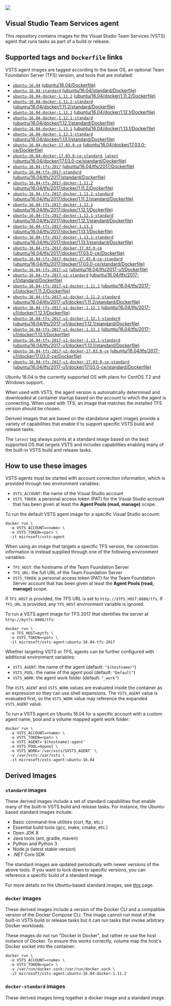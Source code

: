 ![](https://github.com/microsoft/vsts-agent-docker/raw/master/images/vsts.png)

## Visual Studio Team Services agent
This repository contains images for the Visual Studio Team Services (VSTS) agent that runs tasks as part of a build or release.

## Supported tags and `Dockerfile` links
VSTS agent images are tagged according to the base OS, an optional Team Foundation Server (TFS) version, and tools that are installed:

- [`ubuntu-16.04`](https://github.com/microsoft/vsts-agent-docker/blob/cf2e6cbd1942a739b7391226bcf2e8d4ae5df938/ubuntu/16.04/Dockerfile) [(ubuntu/16.04/Dockerfile)](https://github.com/microsoft/vsts-agent-docker/blob/cf2e6cbd1942a739b7391226bcf2e8d4ae5df938/ubuntu/16.04/Dockerfile)
- [`ubuntu-16.04-standard`](https://github.com/microsoft/vsts-agent-docker/blob/cf2e6cbd1942a739b7391226bcf2e8d4ae5df938/ubuntu/16.04/standard/Dockerfile) [(ubuntu/16.04/standard/Dockerfile)](https://github.com/microsoft/vsts-agent-docker/blob/cf2e6cbd1942a739b7391226bcf2e8d4ae5df938/ubuntu/16.04/standard/Dockerfile)
- [`ubuntu-16.04-docker-1.11.2`](https://github.com/microsoft/vsts-agent-docker/blob/cf2e6cbd1942a739b7391226bcf2e8d4ae5df938/ubuntu/16.04/docker/1.11.2/Dockerfile) [(ubuntu/16.04/docker/1.11.2/Dockerfile)](https://github.com/microsoft/vsts-agent-docker/blob/cf2e6cbd1942a739b7391226bcf2e8d4ae5df938/ubuntu/16.04/docker/1.11.2/Dockerfile)
- [`ubuntu-16.04-docker-1.11.2-standard`](https://github.com/microsoft/vsts-agent-docker/blob/cf2e6cbd1942a739b7391226bcf2e8d4ae5df938/ubuntu/16.04/docker/1.11.2/standard/Dockerfile) [(ubuntu/16.04/docker/1.11.2/standard/Dockerfile)](https://github.com/microsoft/vsts-agent-docker/blob/cf2e6cbd1942a739b7391226bcf2e8d4ae5df938/ubuntu/16.04/docker/1.11.2/standard/Dockerfile)
- [`ubuntu-16.04-docker-1.12.1`](https://github.com/microsoft/vsts-agent-docker/blob/cf2e6cbd1942a739b7391226bcf2e8d4ae5df938/ubuntu/16.04/docker/1.12.1/Dockerfile) [(ubuntu/16.04/docker/1.12.1/Dockerfile)](https://github.com/microsoft/vsts-agent-docker/blob/cf2e6cbd1942a739b7391226bcf2e8d4ae5df938/ubuntu/16.04/docker/1.12.1/Dockerfile)
- [`ubuntu-16.04-docker-1.12.1-standard`](https://github.com/microsoft/vsts-agent-docker/blob/cf2e6cbd1942a739b7391226bcf2e8d4ae5df938/ubuntu/16.04/docker/1.12.1/standard/Dockerfile) [(ubuntu/16.04/docker/1.12.1/standard/Dockerfile)](https://github.com/microsoft/vsts-agent-docker/blob/cf2e6cbd1942a739b7391226bcf2e8d4ae5df938/ubuntu/16.04/docker/1.12.1/standard/Dockerfile)
- [`ubuntu-16.04-docker-1.13.1`](https://github.com/microsoft/vsts-agent-docker/blob/cf2e6cbd1942a739b7391226bcf2e8d4ae5df938/ubuntu/16.04/docker/1.13.1/Dockerfile) [(ubuntu/16.04/docker/1.13.1/Dockerfile)](https://github.com/microsoft/vsts-agent-docker/blob/cf2e6cbd1942a739b7391226bcf2e8d4ae5df938/ubuntu/16.04/docker/1.13.1/Dockerfile)
- [`ubuntu-16.04-docker-1.13.1-standard`](https://github.com/microsoft/vsts-agent-docker/blob/cf2e6cbd1942a739b7391226bcf2e8d4ae5df938/ubuntu/16.04/docker/1.13.1/standard/Dockerfile) [(ubuntu/16.04/docker/1.13.1/standard/Dockerfile)](https://github.com/microsoft/vsts-agent-docker/blob/cf2e6cbd1942a739b7391226bcf2e8d4ae5df938/ubuntu/16.04/docker/1.13.1/standard/Dockerfile)
- [`ubuntu-16.04-docker-17.03.0-ce`](https://github.com/microsoft/vsts-agent-docker/blob/cf2e6cbd1942a739b7391226bcf2e8d4ae5df938/ubuntu/16.04/docker/17.03.0-ce/Dockerfile) [(ubuntu/16.04/docker/17.03.0-ce/Dockerfile)](https://github.com/microsoft/vsts-agent-docker/blob/cf2e6cbd1942a739b7391226bcf2e8d4ae5df938/ubuntu/16.04/docker/17.03.0-ce/Dockerfile)
- [`ubuntu-16.04-docker-17.03.0-ce-standard`](https://github.com/microsoft/vsts-agent-docker/blob/cf2e6cbd1942a739b7391226bcf2e8d4ae5df938/ubuntu/16.04/docker/17.03.0-ce/standard/Dockerfile), [`latest`](https://github.com/microsoft/vsts-agent-docker/blob/cf2e6cbd1942a739b7391226bcf2e8d4ae5df938/ubuntu/16.04/docker/17.03.0-ce/standard/Dockerfile) [(ubuntu/16.04/docker/17.03.0-ce/standard/Dockerfile)](https://github.com/microsoft/vsts-agent-docker/blob/cf2e6cbd1942a739b7391226bcf2e8d4ae5df938/ubuntu/16.04/docker/17.03.0-ce/standard/Dockerfile)
- [`ubuntu-16.04-tfs-2017`](https://github.com/microsoft/vsts-agent-docker/blob/cf2e6cbd1942a739b7391226bcf2e8d4ae5df938/ubuntu/16.04/tfs/2017/Dockerfile) [(ubuntu/16.04/tfs/2017/Dockerfile)](https://github.com/microsoft/vsts-agent-docker/blob/cf2e6cbd1942a739b7391226bcf2e8d4ae5df938/ubuntu/16.04/tfs/2017/Dockerfile)
- [`ubuntu-16.04-tfs-2017-standard`](https://github.com/microsoft/vsts-agent-docker/blob/cf2e6cbd1942a739b7391226bcf2e8d4ae5df938/ubuntu/16.04/tfs/2017/standard/Dockerfile) [(ubuntu/16.04/tfs/2017/standard/Dockerfile)](https://github.com/microsoft/vsts-agent-docker/blob/cf2e6cbd1942a739b7391226bcf2e8d4ae5df938/ubuntu/16.04/tfs/2017/standard/Dockerfile)
- [`ubuntu-16.04-tfs-2017-docker-1.11.2`](https://github.com/microsoft/vsts-agent-docker/blob/cf2e6cbd1942a739b7391226bcf2e8d4ae5df938/ubuntu/16.04/tfs/2017/docker/1.11.2/Dockerfile) [(ubuntu/16.04/tfs/2017/docker/1.11.2/Dockerfile)](https://github.com/microsoft/vsts-agent-docker/blob/cf2e6cbd1942a739b7391226bcf2e8d4ae5df938/ubuntu/16.04/tfs/2017/docker/1.11.2/Dockerfile)
- [`ubuntu-16.04-tfs-2017-docker-1.11.2-standard`](https://github.com/microsoft/vsts-agent-docker/blob/cf2e6cbd1942a739b7391226bcf2e8d4ae5df938/ubuntu/16.04/tfs/2017/docker/1.11.2/standard/Dockerfile) [(ubuntu/16.04/tfs/2017/docker/1.11.2/standard/Dockerfile)](https://github.com/microsoft/vsts-agent-docker/blob/cf2e6cbd1942a739b7391226bcf2e8d4ae5df938/ubuntu/16.04/tfs/2017/docker/1.11.2/standard/Dockerfile)
- [`ubuntu-16.04-tfs-2017-docker-1.12.1`](https://github.com/microsoft/vsts-agent-docker/blob/cf2e6cbd1942a739b7391226bcf2e8d4ae5df938/ubuntu/16.04/tfs/2017/docker/1.12.1/Dockerfile) [(ubuntu/16.04/tfs/2017/docker/1.12.1/Dockerfile)](https://github.com/microsoft/vsts-agent-docker/blob/cf2e6cbd1942a739b7391226bcf2e8d4ae5df938/ubuntu/16.04/tfs/2017/docker/1.12.1/Dockerfile)
- [`ubuntu-16.04-tfs-2017-docker-1.12.1-standard`](https://github.com/microsoft/vsts-agent-docker/blob/cf2e6cbd1942a739b7391226bcf2e8d4ae5df938/ubuntu/16.04/tfs/2017/docker/1.12.1/standard/Dockerfile) [(ubuntu/16.04/tfs/2017/docker/1.12.1/standard/Dockerfile)](https://github.com/microsoft/vsts-agent-docker/blob/cf2e6cbd1942a739b7391226bcf2e8d4ae5df938/ubuntu/16.04/tfs/2017/docker/1.12.1/standard/Dockerfile)
- [`ubuntu-16.04-tfs-2017-docker-1.13.1`](https://github.com/microsoft/vsts-agent-docker/blob/cf2e6cbd1942a739b7391226bcf2e8d4ae5df938/ubuntu/16.04/tfs/2017/docker/1.13.1/Dockerfile) [(ubuntu/16.04/tfs/2017/docker/1.13.1/Dockerfile)](https://github.com/microsoft/vsts-agent-docker/blob/cf2e6cbd1942a739b7391226bcf2e8d4ae5df938/ubuntu/16.04/tfs/2017/docker/1.13.1/Dockerfile)
- [`ubuntu-16.04-tfs-2017-docker-1.13.1-standard`](https://github.com/microsoft/vsts-agent-docker/blob/cf2e6cbd1942a739b7391226bcf2e8d4ae5df938/ubuntu/16.04/tfs/2017/docker/1.13.1/standard/Dockerfile) [(ubuntu/16.04/tfs/2017/docker/1.13.1/standard/Dockerfile)](https://github.com/microsoft/vsts-agent-docker/blob/cf2e6cbd1942a739b7391226bcf2e8d4ae5df938/ubuntu/16.04/tfs/2017/docker/1.13.1/standard/Dockerfile)
- [`ubuntu-16.04-tfs-2017-docker-17.03.0-ce`](https://github.com/microsoft/vsts-agent-docker/blob/cf2e6cbd1942a739b7391226bcf2e8d4ae5df938/ubuntu/16.04/tfs/2017/docker/17.03.0-ce/Dockerfile) [(ubuntu/16.04/tfs/2017/docker/17.03.0-ce/Dockerfile)](https://github.com/microsoft/vsts-agent-docker/blob/cf2e6cbd1942a739b7391226bcf2e8d4ae5df938/ubuntu/16.04/tfs/2017/docker/17.03.0-ce/Dockerfile)
- [`ubuntu-16.04-tfs-2017-docker-17.03.0-ce-standard`](https://github.com/microsoft/vsts-agent-docker/blob/cf2e6cbd1942a739b7391226bcf2e8d4ae5df938/ubuntu/16.04/tfs/2017/docker/17.03.0-ce/standard/Dockerfile) [(ubuntu/16.04/tfs/2017/docker/17.03.0-ce/standard/Dockerfile)](https://github.com/microsoft/vsts-agent-docker/blob/cf2e6cbd1942a739b7391226bcf2e8d4ae5df938/ubuntu/16.04/tfs/2017/docker/17.03.0-ce/standard/Dockerfile)
- [`ubuntu-16.04-tfs-2017-u1`](https://github.com/microsoft/vsts-agent-docker/blob/cf2e6cbd1942a739b7391226bcf2e8d4ae5df938/ubuntu/16.04/tfs/2017-u1/Dockerfile) [(ubuntu/16.04/tfs/2017-u1/Dockerfile)](https://github.com/microsoft/vsts-agent-docker/blob/cf2e6cbd1942a739b7391226bcf2e8d4ae5df938/ubuntu/16.04/tfs/2017-u1/Dockerfile)
- [`ubuntu-16.04-tfs-2017-u1-standard`](https://github.com/microsoft/vsts-agent-docker/blob/cf2e6cbd1942a739b7391226bcf2e8d4ae5df938/ubuntu/16.04/tfs/2017-u1/standard/Dockerfile) [(ubuntu/16.04/tfs/2017-u1/standard/Dockerfile)](https://github.com/microsoft/vsts-agent-docker/blob/cf2e6cbd1942a739b7391226bcf2e8d4ae5df938/ubuntu/16.04/tfs/2017-u1/standard/Dockerfile)
- [`ubuntu-16.04-tfs-2017-u1-docker-1.11.2`](https://github.com/microsoft/vsts-agent-docker/blob/cf2e6cbd1942a739b7391226bcf2e8d4ae5df938/ubuntu/16.04/tfs/2017-u1/docker/1.11.2/Dockerfile) [(ubuntu/16.04/tfs/2017-u1/docker/1.11.2/Dockerfile)](https://github.com/microsoft/vsts-agent-docker/blob/cf2e6cbd1942a739b7391226bcf2e8d4ae5df938/ubuntu/16.04/tfs/2017-u1/docker/1.11.2/Dockerfile)
- [`ubuntu-16.04-tfs-2017-u1-docker-1.11.2-standard`](https://github.com/microsoft/vsts-agent-docker/blob/cf2e6cbd1942a739b7391226bcf2e8d4ae5df938/ubuntu/16.04/tfs/2017-u1/docker/1.11.2/standard/Dockerfile) [(ubuntu/16.04/tfs/2017-u1/docker/1.11.2/standard/Dockerfile)](https://github.com/microsoft/vsts-agent-docker/blob/cf2e6cbd1942a739b7391226bcf2e8d4ae5df938/ubuntu/16.04/tfs/2017-u1/docker/1.11.2/standard/Dockerfile)
- [`ubuntu-16.04-tfs-2017-u1-docker-1.12.1`](https://github.com/microsoft/vsts-agent-docker/blob/cf2e6cbd1942a739b7391226bcf2e8d4ae5df938/ubuntu/16.04/tfs/2017-u1/docker/1.12.1/Dockerfile) [(ubuntu/16.04/tfs/2017-u1/docker/1.12.1/Dockerfile)](https://github.com/microsoft/vsts-agent-docker/blob/cf2e6cbd1942a739b7391226bcf2e8d4ae5df938/ubuntu/16.04/tfs/2017-u1/docker/1.12.1/Dockerfile)
- [`ubuntu-16.04-tfs-2017-u1-docker-1.12.1-standard`](https://github.com/microsoft/vsts-agent-docker/blob/cf2e6cbd1942a739b7391226bcf2e8d4ae5df938/ubuntu/16.04/tfs/2017-u1/docker/1.12.1/standard/Dockerfile) [(ubuntu/16.04/tfs/2017-u1/docker/1.12.1/standard/Dockerfile)](https://github.com/microsoft/vsts-agent-docker/blob/cf2e6cbd1942a739b7391226bcf2e8d4ae5df938/ubuntu/16.04/tfs/2017-u1/docker/1.12.1/standard/Dockerfile)
- [`ubuntu-16.04-tfs-2017-u1-docker-1.13.1`](https://github.com/microsoft/vsts-agent-docker/blob/cf2e6cbd1942a739b7391226bcf2e8d4ae5df938/ubuntu/16.04/tfs/2017-u1/docker/1.13.1/Dockerfile) [(ubuntu/16.04/tfs/2017-u1/docker/1.13.1/Dockerfile)](https://github.com/microsoft/vsts-agent-docker/blob/cf2e6cbd1942a739b7391226bcf2e8d4ae5df938/ubuntu/16.04/tfs/2017-u1/docker/1.13.1/Dockerfile)
- [`ubuntu-16.04-tfs-2017-u1-docker-1.13.1-standard`](https://github.com/microsoft/vsts-agent-docker/blob/cf2e6cbd1942a739b7391226bcf2e8d4ae5df938/ubuntu/16.04/tfs/2017-u1/docker/1.13.1/standard/Dockerfile) [(ubuntu/16.04/tfs/2017-u1/docker/1.13.1/standard/Dockerfile)](https://github.com/microsoft/vsts-agent-docker/blob/cf2e6cbd1942a739b7391226bcf2e8d4ae5df938/ubuntu/16.04/tfs/2017-u1/docker/1.13.1/standard/Dockerfile)
- [`ubuntu-16.04-tfs-2017-u1-docker-17.03.0-ce`](https://github.com/microsoft/vsts-agent-docker/blob/cf2e6cbd1942a739b7391226bcf2e8d4ae5df938/ubuntu/16.04/tfs/2017-u1/docker/17.03.0-ce/Dockerfile) [(ubuntu/16.04/tfs/2017-u1/docker/17.03.0-ce/Dockerfile)](https://github.com/microsoft/vsts-agent-docker/blob/cf2e6cbd1942a739b7391226bcf2e8d4ae5df938/ubuntu/16.04/tfs/2017-u1/docker/17.03.0-ce/Dockerfile)
- [`ubuntu-16.04-tfs-2017-u1-docker-17.03.0-ce-standard`](https://github.com/microsoft/vsts-agent-docker/blob/cf2e6cbd1942a739b7391226bcf2e8d4ae5df938/ubuntu/16.04/tfs/2017-u1/docker/17.03.0-ce/standard/Dockerfile) [(ubuntu/16.04/tfs/2017-u1/docker/17.03.0-ce/standard/Dockerfile)](https://github.com/microsoft/vsts-agent-docker/blob/cf2e6cbd1942a739b7391226bcf2e8d4ae5df938/ubuntu/16.04/tfs/2017-u1/docker/17.03.0-ce/standard/Dockerfile)

Ubuntu 16.04 is the currently supported OS with plans for CentOS 7.2 and Windows support.

When used with VSTS, the agent version is automatically determined and downloaded at container startup based on the account to which the agent is connecting. When used with TFS, an image that matches the installed TFS version should be chosen.

Derived images that are based on the standalone agent images provide a variety of capabilities that enable it to support specific VSTS build and release tasks.

The `latest` tag always points at a standard image based on the best supported OS that targets VSTS and includes capabilities enabling many of the built-in VSTS build and release tasks.

## How to use these images
VSTS agents must be started with account connection information, which is provided through two environment variables:

- `VSTS_ACCOUNT`: the name of the Visual Studio account
- `VSTS_TOKEN`: a personal access token (PAT) for the Visual Studio account that has been given at least the **Agent Pools (read, manage)** scope.

To run the default VSTS agent image for a specific Visual Studio account:

```
docker run \
  -e VSTS_ACCOUNT=<name> \
  -e VSTS_TOKEN=<pat> \
  -it microsoft/vsts-agent
```

When using an image that targets a specific TFS version, the connection information is instead supplied through one of the following environment variables:

- `TFS_HOST`: the hostname of the Team Foundation Server
- `TFS_URL`: the full URL of the Team Foundation Server
- `VSTS_TOKEN`: a personal access token (PAT) for the Team Foundation Server account that has been given at least the **Agent Pools (read, manage)** scope.

If `TFS_HOST` is provided, the TFS URL is set to `http://$TFS_HOST:8080/tfs`. If `TFS_URL` is provided, any `TFS_HOST` environment variable is ignored.

To run a VSTS agent image for TFS 2017 that identifies the server at `http://mytfs:8080/tfs`:

```
docker run \
  -e TFS_HOST=mytfs \
  -e VSTS_TOKEN=<pat> \
  -it microsoft/vsts-agent:ubuntu-16.04-tfs-2017
```

Whether targeting VSTS or TFS, agents can be further configured with additional environment variables:

- `VSTS_AGENT`: the name of the agent (default: `"$(hostname)"`)
- `VSTS_POOL`: the name of the agent pool (default: `"Default"`)
- `VSTS_WORK`: the agent work folder (default: `"_work"`)

The `VSTS_AGENT` and `VSTS_WORK` values are evaluated inside the container as an expression so they can use shell expansions. The `VSTS_AGENT` value is evaluated first, so the `VSTS_WORK` value may reference the expanded `VSTS_AGENT` value.

To run a VSTS agent on Ubuntu 16.04 for a specific account with a custom agent name, pool and a volume mapped agent work folder:

```
docker run \
  -e VSTS_ACCOUNT=<name> \
  -e VSTS_TOKEN=<pat> \
  -e VSTS_AGENT='$(hostname)-agent'
  -e VSTS_POOL=mypool \
  -e VSTS_WORK='/var/vsts/$VSTS_AGENT' \
  -v /var/vsts:/var/vsts \
  -it microsoft/vsts-agent:ubuntu-16.04
```

## Derived Images

### `standard` images
These derived images include a set of standard capabilities that enable many of the built-in VSTS build and release tasks. For instance, the Ubuntu-based standard images include:

- Basic command-line utilities (curl, ftp, etc.)
- Essential build tools (gcc, make, cmake, etc.)
- Open JDK 8
- Java tools (ant, gradle, maven)
- Python and Python 3
- Node.js (latest stable version)
- .NET Core SDK

The standard images are updated periodically with newer versions of the above tools. If you want to lock down to specific versions, you can reference a specific build of a standard image.

For more details on the Ubuntu-based standard images, see [this](https://github.com/Microsoft/vsts-agent-docker/tree/master/ubuntu/derived/standard) page.

### `docker` images
These derived images include a version of the Docker CLI and a compatible version of the Docker Compose CLI. This image cannot run most of the built-in VSTS build or release tasks but it can run tasks that invoke arbitrary Docker workloads.

These images do not run "Docker in Docker", but rather re-use the host instance of Docker. To ensure this works correctly, volume map the host's Docker socket into the container:

```
docker run \
  -e VSTS_ACCOUNT=<name> \
  -e VSTS_TOKEN=<pat> \
  -v /var/run/docker.sock:/var/run/docker.sock \
  -it microsoft/vsts-agent:ubuntu-16.04-docker-1.11.2
```

### `docker-standard` images
These derived images bring together a docker image and a standard image.
